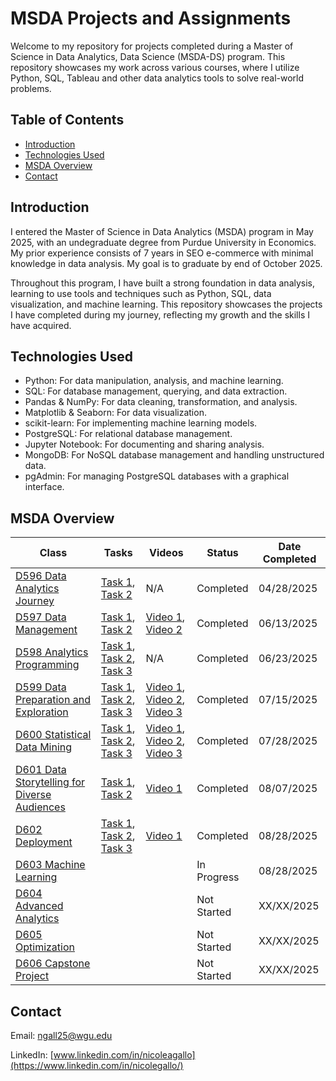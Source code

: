# MSDA Projects and Assignments

Welcome to my repository for projects completed during a Master of Science in Data Analytics, Data Science (MSDA-DS) program. This repository showcases my work across various courses, where I utilize Python, SQL, Tableau and other data analytics tools to solve real-world problems.

## Table of Contents

- [Introduction](#introduction)
- [Technologies Used](#technologies-used)
- [MSDA Overview](#wgu-msda-overview)
- [Contact](#contact)

## Introduction

I entered the Master of Science in Data Analytics (MSDA) program in May 2025, with an undegraduate degree from Purdue University in Economics. My prior experience consists of 7 years in SEO e-commerce with minimal knowledge in data analysis. My goal is to graduate by end of October 2025.

Throughout this program, I have built a strong foundation in data analysis, learning to use tools and techniques such as Python, SQL, data visualization, and machine learning. This repository showcases the projects I have completed during my journey, reflecting my growth and the skills I have acquired.

## Technologies Used

- Python: For data manipulation, analysis, and machine learning.
- SQL: For database management, querying, and data extraction.
- Pandas & NumPy: For data cleaning, transformation, and analysis.
- Matplotlib & Seaborn: For data visualization.
- scikit-learn: For implementing machine learning models.
- PostgreSQL: For relational database management.
- Jupyter Notebook: For documenting and sharing analysis.
- MongoDB: For NoSQL database management and handling unstructured data.
- pgAdmin: For managing PostgreSQL databases with a graphical interface.


## MSDA Overview

| Class                                           | Tasks                     | Videos                    | Status      | Date Completed |
|-------------------------------------------------|---------------------------|---------------------------|-------------|----------------|
| [D596 Data Analytics Journey](D596%20-%20Data%20Analytics%20Journey/README.md)                          | [Task 1](D596%20-%20Data%20Analytics%20Journey/D596_Task1), [Task 2](D596%20-%20Data%20Analytics%20Journey/D596_Task2)    | N/A                        | Completed   | 04/28/2025       |
| [D597 Data Management](D597%20-%20Data%20Management/README.md)                                 | [Task 1](D597%20-%20Data%20Management/D597_Task1), [Task 2](D597%20-%20Data%20Management/D597_Task2)            | [Video 1](https://wgu.hosted.panopto.com/Panopto/Pages/Viewer.aspx?id=3bbaee3a-35a0-4df7-a9b4-b2f601285033), [Video 2](https://wgu.hosted.panopto.com/Panopto/Pages/Viewer.aspx?id=6c59dfcd-23ed-442c-8b53-b2f9011b9b1e)          | Completed   | 06/13/2025     |
| [D598 Analytics Programming](D598%20-%20Analytics%20Programming/README.md)                           | [Task 1](D598%20-%20Analytics%20Programming/D598_Task1), [Task 2](D598%20-%20Analytics%20Programming/D598_Task2), [Task 3](D598%20-%20Analytics%20Programming/D598_Task3)    | N/A                        | Completed   | 06/23/2025      |
| [D599 Data Preparation and Exploration](D599%20-%20Data%20Preparation%20and%20Exploration/README.md)                           | [Task 1](D599%20-%20Data%20Preparation%20and%20Exploration/D599_Task1), [Task 2](D599%20-%20Data%20Preparation%20and%20Exploration/D599_Task2), [Task 3](D599%20-%20Data%20Preparation%20and%20Exploration/D599_Task3)    | [Video 1](https://wgu.hosted.panopto.com/Panopto/Pages/Viewer.aspx?id=ba031a08-2f2b-4ba3-9f3b-b30e00f5f9e8), [Video 2](https://wgu.hosted.panopto.com/Panopto/Pages/Viewer.aspx?id=bae84fcd-955d-49f3-bf8b-b31400e3070f), [Video 3](https://wgu.hosted.panopto.com/Panopto/Pages/Viewer.aspx?id=7e6425e5-84fc-444f-8f23-b31b00d6f5d4)                        | Completed   | 07/15/2025      |
| [D600 Statistical Data Mining](D600%20-%20Statistical%20Data%20Mining/README.md)                         | [Task 1](D600%20-%20Statistical%20Data%20Mining/D600_Task1), [Task 2](D600%20-%20Statistical%20Data%20Mining/D600_Task2), [Task 3](D600%20-%20Statistical%20Data%20Mining/D600_Task3)       | [Video 1](https://wgu.hosted.panopto.com/Panopto/Pages/Viewer.aspx?id=e972f1c5-d0a8-4919-8a3f-b322010b3eee), [Video 2](https://wgu.hosted.panopto.com/Panopto/Pages/Viewer.aspx?id=174834f5-9de2-47f8-b1b3-b32601199ea1), [Video 3](https://wgu.hosted.panopto.com/Panopto/Pages/Viewer.aspx?id=166341f9-458c-4f8f-8222-b328013398f0)   | Completed  | 07/28/2025     |
| [D601 Data Storytelling for Diverse Audiences](D601%20-%20Data%20Storytelling%20for%20Diverse%20Audiences/README.md)         |  [Task 1](D601%20-%20Data%20Storytelling%20for%20Diverse%20Audiences/D601_Task1), [Task 2](D601%20-%20Data%20Storytelling%20for%20Diverse%20Audiences/D601_Task2)                         |   [Video 1](https://wgu.hosted.panopto.com/Panopto/Pages/Viewer.aspx?id=13a20a99-13f9-413b-9697-b33200e72ecf)                        | Completed | 08/07/2025     |
| [D602 Deployment](D602%20-%20Deployment/README.md)                                      |  [Task 1](D602%20-%20Deployment/D602_Task1), [Task 2](D602%20-%20Deployment/D602_Task2), [Task 3](D602%20-%20Deployment/D602_Task3)                         |     [Video 1](https://wgu.hosted.panopto.com/Panopto/Pages/Viewer.aspx?id=3759e542-8136-4218-96f0-b3470038c937)                    | Completed | 08/28/2025     |
| [D603 Machine Learning](D603%20-%20Machine%20Learning/README.md)                              |                           |                           | In Progress | 08/28/2025     |
| [D604 Advanced Analytics](D604%20-%20Advanced%20Analytics/README.md)                              |                           |                           | Not Started | XX/XX/2025     |
| [D605 Optimization](D605%20-%20Optimization/README.md)                                    |                           |                           | Not Started | XX/XX/2025     |  
| [D606 Capstone Project](D606%20-%20Capstone%20Project/README.md)                                |                           |                           | Not Started | XX/XX/2025     |


## Contact 

Email: ngall25@wgu.edu

LinkedIn: [www.linkedin.com/in/nicoleagallo](https://www.linkedin.com/in/nicolegallo/)
